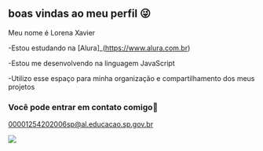 ## boas vindas ao meu perfil 😜

Meu nome é Lorena Xavier

-Estou estudando na [Alura]_(https://www.alura.com.br)

-Estou me desenvolvendo na linguagem JavaScript

-Utilizo esse espaço para minha organização e compartilhamento dos meus projetos

### Você pode entrar em contato comigo🤞

00001254202006sp@al.educacao.sp.gov.br



![](https://media.tenor.com/fZG8H-WGgn4AAAAM/hola-tu-cute.gif)
